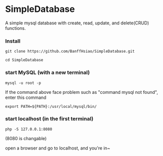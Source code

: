 # SimpleDatabase
A simple mysql database with create, read, update, and delete(CRUD) functions. 

### Install
```
git clone https://github.com/BanffHsiao/SimpleDatabase.git

cd SimpleDatabase
```

### start MySQL (with a new terminal)
```
mysql -u root -p
```

If the command above face problem such as "command mysql not found", enter this command

```
export PATH=${PATH}:/usr/local/mysql/bin/
```

### start localhost (in the first terminal)
```
php -S 127.0.0.1:8080
```
(8080 is changable)

open a browser and go to localhost, and you're in~
